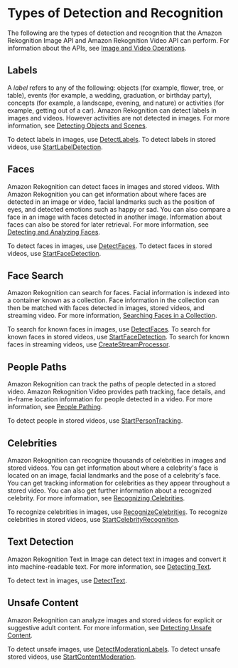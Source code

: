 # Types of Detection and Recognition<a name="how-it-works-types"></a>

The following are the types of detection and recognition that the Amazon Rekognition Image API and Amazon Rekognition Video API can perform\. For information about the APIs, see [Image and Video Operations](how-it-works-operations-intro.md)\.

## Labels<a name="how-it-works-labels-intro"></a>

 A *label* refers to any of the following: objects \(for example, flower, tree, or table\), events \(for example, a wedding, graduation, or birthday party\), concepts \(for example, a landscape, evening, and nature\) or activities \(for example, getting out of a car\)\. Amazon Rekognition can detect labels in images and videos\. However activities are not detected in images\. For more information, see [Detecting Objects and Scenes](labels.md)\.

To detect labels in images, use [DetectLabels](API_DetectLabels.md)\. To detect labels in stored videos, use [StartLabelDetection](API_StartLabelDetection.md)\.

## Faces<a name="how-it-works-faces-intro"></a>

Amazon Rekognition can detect faces in images and stored videos\. With Amazon Rekognition you can get information about where faces are detected in an image or video, facial landmarks such as the position of eyes, and detected emotions such as happy or sad\. You can also compare a face in an image with faces detected in another image\. Information about faces can also be stored for later retrieval\. For more information, see [Detecting and Analyzing Faces](faces.md)\.

To detect faces in images, use [DetectFaces](API_DetectFaces.md)\. To detect faces in stored videos, use [StartFaceDetection](API_StartFaceDetection.md)\.

## Face Search<a name="how-it-works-search-faces-intro"></a>

Amazon Rekognition can search for faces\. Facial information is indexed into a container known as a collection\. Face information in the collection can then be matched with faces detected in images, stored videos, and streaming video\. For more information, [Searching Faces in a Collection](collections.md)\.

To search for known faces in images, use [DetectFaces](API_DetectFaces.md)\. To search for known faces in stored videos, use [StartFaceDetection](API_StartFaceDetection.md)\. To search for known faces in streaming videos, use [CreateStreamProcessor](API_CreateStreamProcessor.md)\.

## People Paths<a name="how-it-works-persons-intro"></a>

Amazon Rekognition can track the paths of people detected in a stored video\. Amazon Rekognition Video provides path tracking, face details, and in\-frame location information for people detected in a video\. For more information, see [People Pathing](persons.md)\. 

To detect people in stored videos, use [StartPersonTracking](API_StartPersonTracking.md)\.

## Celebrities<a name="how-it-works-celebrities-intro"></a>

 Amazon Rekognition can recognize thousands of celebrities in images and stored videos\. You can get information about where a celebrity's face is located on an image, facial landmarks and the pose of a celebrity's face\. You can get tracking information for celebrities as they appear throughout a stored video\. You can also get further information about a recognized celebrity\. For more information, see [Recognizing Celebrities](celebrities.md)\. 

To recognize celebrities in images, use [RecognizeCelebrities](API_RecognizeCelebrities.md)\. To recognize celebrities in stored videos, use [StartCelebrityRecognition](API_StartCelebrityRecognition.md)\.

## Text Detection<a name="how-it-works-text-intro"></a>

Amazon Rekognition Text in Image can detect text in images and convert it into machine\-readable text\. For more information, see [Detecting Text](text-detection.md)\.

To detect text in images, use [DetectText](API_DetectText.md)\.

## Unsafe Content<a name="how-it-works-moderation-intro"></a>

Amazon Rekognition can analyze images and stored videos for explicit or suggestive adult content\. For more information, see [Detecting Unsafe Content](moderation.md)\.

To detect unsafe images, use [DetectModerationLabels](API_DetectModerationLabels.md)\. To detect unsafe stored videos, use [StartContentModeration](API_StartContentModeration.md)\.
